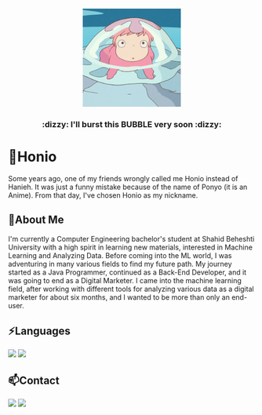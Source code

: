 <!--
**haniehm26/haniehm26** is a ✨ _special_ ✨ repository because its `README.md` (this file) appears on your GitHub profile.

Here are some ideas to get you started:

- 🔭 I’m currently working on ...
- 🌱 I’m currently learning ...
- 👯 I’m looking to collaborate on ...
- 🤔 I’m looking for help with ...
- 💬 Ask me about ...
- 📫 How to reach me: ...
- 😄 Pronouns: ...
- ⚡ Fun fact: ...
-->

<p align="center">
  <img src="https://github.com/haniehm26/haniehm26/blob/main/Ponyo.gif" width="200" height="200"></img>
<h3 align="center">:dizzy: I'll burst this BUBBLE very soon :dizzy:</h3>
</p>

# :ocean:Honio
Some years ago, one of my friends wrongly called me Honio instead of Hanieh. It was just a funny mistake because of the name of Ponyo (it is an Anime). From that day, I've chosen Honio as my nickname.
## 🌱About Me
I'm currently a Computer Engineering bachelor's student at Shahid Beheshti University with a high spirit in learning new materials, interested in Machine Learning and Analyzing Data. Before coming into the ML world, I was adventuring in many various fields to find my future path. My journey started as a Java Programmer, continued as a Back-End Developer, and it was going to end as a Digital Marketer. I came into the machine learning field, after working with different tools for analyzing various data as a digital marketer for about six months, and I wanted to be more than only an end-user.

## ⚡Languages
[![](https://shields.io/badge/-java-yellowgreen?style=for-the-badge&logo=java)](https://www.java.com)
[![](https://shields.io/badge/-python-yellowgreen?style=for-the-badge&logo=python)](https://www.python.org)

## 📫Contact
[![](https://img.shields.io/badge/-gmail-inactive?style=for-the-badge&logo=gmail)](mailto:haniehmahdavi26@gmail.com)
[![](https://img.shields.io/badge/-linkedin-inactive?style=for-the-badge&logo=linkedin)](https://www.linkedin.com/in/hanieh-mahdavi/)
